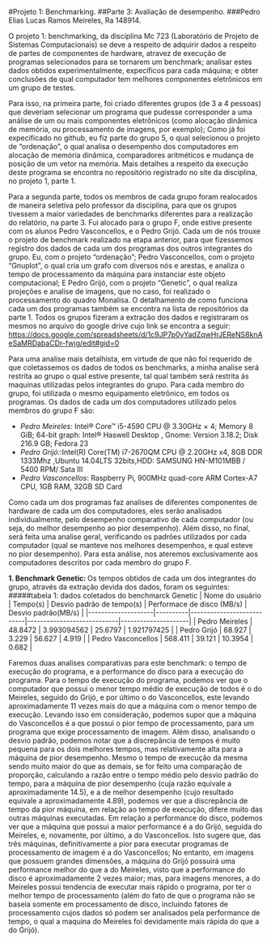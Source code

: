 #Projeto 1: Benchmarking.
##Parte 3: Avaliação de desempenho.
###Pedro Elias Lucas Ramos Meireles, Ra 148914.

O projeto 1: benchmarking, da disciplina Mc 723 (Laboratório de Projeto de Sistemas Computacionais) se deve a respeito de adquirir dados a respeito de partes de componentes de hardware, atravez de execução de programas selecionados para se tornarem um benchmark; analisar estes dados obtidos experimentalmente, expecíficos para cada máquina; e obter conclusões de qual computador tem melhores componentes eletrônicos em um grupo de testes. 

Para isso, na primeira parte, foi criado diferentes grupos (de 3 a 4 pessoas) que deveriam selecionar um programa que pudesse corresponder a uma análise de um ou mais componentes eletrônicos (como alocação dinâmica de memória, ou processamento de imagens, por exemplo); Como já foi expecificado no github, eu fiz parte do grupo 5, o qual selecionou o projeto de “ordenação”, o qual analisa o desempenho dos computadores em alocação de memória dinâmica, comparadores aritméticos e mudança de posição de um vetor na memória. Mais detalhes a respeito da execução deste programa se encontra no repositório registrado no site da disciplina, no projeto 1, parte 1.

Para a segunda parte, todos os membros de cada grupo foram realocados de maneira seletiva pelo professor da disciplina, para que os grupos tivessem a maior variedades de benchmarks diferentes para a realização do relatório, na parte 3. Fui alocado para o grupo F, onde estive presente com os alunos Pedro Vasconcellos, e o Pedro Grijó. Cada um de nós trouxe o projeto de benchmark realizado na etapa anterior, para que fizessemos registro dos dados de cada um dos programas dos outros integrantes do grupo. Eu, com o projeto “ordenação”; Pedro Vasconcellos, com o projeto “Gnuplot”, o qual cria um grafo com diversos nós e arestas, e analiza o tempo de processamento da máquina para instanciar este objeto computacional; E Pedro Grijó, com o projeto “Genetic”, o qual realiza projeções e analise de imagens, que no caso, foi realizado o processamento do quadro Monalisa. O detalhamento de como funciona cada um dos programas também se encontra na lista de repositórios  da parte 1. 
Todos os grupos fizeram a extração dos dados e registraram os mesmos no arquivo do google drive cujo link se encontra a seguir: <https://docs.google.com/spreadsheets/d/1c9JP7p0yYadZqwHrJEReNS8knAeSaMRDabaCDr-fwjg/edit#gid=0>

Para uma analise mais detalhista, em virtude de que não foi requerido de que coletassemos os dados de todos os benchmarks, a minha analise será restrita ao grupo o qual estive presente, tal qual também será restrita ás maquinas utilizadas pelos integrantes do grupo.  Para cada membro do grupo, foi utilizada o mesmo equipamento eletrônico, em todos os programas. Os dados de cada um dos computadores utilizado pelos membros do grupo F são:
<ul>
<li> <em>Pedro Meireles</em>: Intel® Core™ i5-4590 CPU @ 3.30GHz × 4;  Memory 8 GiB;  64-bit graph: Intel® Haswell Desktop , Gnome: Version 3.18.2; Disk 216.9 GB; Fedora 23 </li>
<li> <em>Pedro Grijó:</em>:Intel(R) Core(TM) i7-2670QM CPU @ 2.20GHz x4, 8GB DDR 1333Mhz ,Ubuntu 14.04LTS 32bits,HDD: SAMSUNG HN-M101MBB / 5400 RPM/ Sata III</li>
<li> <em>Pedro Vasconcellos</em>: Raspberry Pi, 900MHz quad-core ARM Cortex-A7 CPU, 1GB RAM, 32GB SD Card</li>
</ul>
Como cada um dos programas faz analises de diferentes componentes de hardware de cada um dos computadores, eles serão analisados individualmente, pelo desempenho comparativo de cada computador (ou seja, do melhor desempenho ao pior desempenho). Além disso, no final, será feita uma analise geral, verificando os padrões utilizados por cada computador (qual se manteve nos melhores desempenhos, e qual esteve no pior desempenho). Para esta análise, nos ateremos exclusivamente aos computadores descritos por cada membro do grupo F. 

<strong> 1. Benchmark Genetic: </strong>
Os tempos obtidos de cada um dos integrantes do grupo, através da extração devida dos dados, foram os seguintes:
#####tabela 1: dados coletados do benchmarck Genetic
| Nome do usuário    | Tempo(s) | Desvio padrão de tempo(s) | Performace de disco (MB/s) | Desvio padrão(MB/s) |
|--------------------|----------|---------------------------|----------------------------|---------------------|
| Pedro Meireles     | 48.8472  | 3.993094562               | 25.6797                    | 1.921797425         |
| Pedro Grijó        | 68.927   | 3.229                     | 56.627                     | 4.919               |
| Pedro Vasconcellos | 568.411  | 39.121                    | 10.3954                    | 0.682               |

Faremos duas analises comparativas para este benchmark: o tempo de execução do programa, e a performance do disco para a execução do programa.
Para o tempo de execução do programa, podemos ver que o computador que possui o menor tempo médio de execução de todos é o do Meireles, seguido do Grijó, e por último o do Vasconcellos, este levando aproximadamente 11 vezes mais do que a máquina com o menor tempo de execução. Levando isso em consideração, podemos supor que a máquina do Vasconcellos é a que possui o pior tempo de processamento, para um programa que exige processamento de imagem. Além disso, analisando o desvio padrão, podemos notar que a discrepância de tempos é muito pequena para os dois melhores tempos, mas relativamente alta para a máquina de pior desempenho. Mesmo o tempo de execução da mesma sendo muito maior do que as demais, se for feito uma comparação de proporção, calculando a razão entre o tempo médio pelo desvio padrão do tempo, para a máquina de pior desempenho (cuja razão equivale a aproximadamente 14.5), e a de melhor desempenho (cujo resultado equivale a aproximadamente 4.89), podemos ver que a discrepância de tempo da pior máquina, em relação ao tempo de execução, difere muito das outras máquinas executadas. 
Em relação a performance do disco, podemos ver que a máquina que possui a maior performance é a do Grijó, seguida do Meireles, e, novamente, por último, a do Vasconcellos. Isto sugere que, das três máquinas, definitivamente a pior para executar programas de processamento de imagem é a do Vasconcellos; No entanto, em imagens que possuem grandes dimensões, a máquina do Grijó possuirá uma performance melhor do que a do Meireles, visto que a performance do disco é aproximadamente 2 vezes maior; mas, para imagens menores, a do Meireles possui tendencia de executar mais rápido o programa, por ter o melhor tempo de processamento (além do fato de que o programa não se baseia somente em processamento de disco, incluindo fatores de processamento cujos dados só podem ser analisados pela performance de tempo, o qual a maquina do Meireles foi devidamente mais rápida do que a do Grijó).
